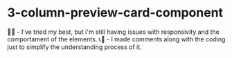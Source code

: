 # 3-column-preview-card-component

🥸🎨 - I've tried my best, but i'm still having issues with responsivity and the comportament of the elements.
📞🍃 - I made comments along with the coding just to simplify the understanding process of it.
